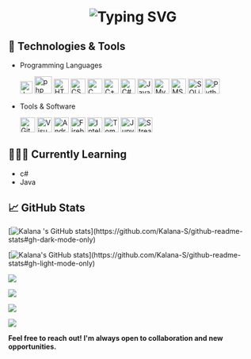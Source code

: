<h1 align="center">
  <img src="https://readme-typing-svg.demolab.com?font=Fira+Code&size=30&pause=1000&color=11F71D&center=true&vCenter=true&width=435&lines=Hello%2C+I'm+Kalana!+%F0%9F%91%8B;Welcome+to+my+GitHub+profile!" alt="Typing SVG" />
</h1>

## 🔧 Technologies & Tools

  - Programming Languages 
    <p>
      <img src="https://raw.githubusercontent.com/marwin1991/profile-technology-icons/refs/heads/main/icons/javascript.png" width="25px" height="25px" title="JavaScript"/>
      <img src="https://raw.githubusercontent.com/marwin1991/profile-technology-icons/refs/heads/main/icons/php_(elephpant).png" width="35px" height="35px" title="php"/>
      <img src="https://user-images.githubusercontent.com/25181517/192158954-f88b5814-d510-4564-b285-dff7d6400dad.png" width="30px" height="30px" title="HTML"/>
      <img src="https://user-images.githubusercontent.com/25181517/183898674-75a4a1b1-f960-4ea9-abcb-637170a00a75.png" width="30px" height="30px" title="CSS"/>
      <img src="https://user-images.githubusercontent.com/25181517/192106070-46255bcf-65e6-4c6b-a296-bf8d0d8fb2a7.png" width="30px" height="30px" title="C"/>
      <img src="https://user-images.githubusercontent.com/25181517/192106073-90fffafe-3562-4ff9-a37e-c77a2da0ff58.png" width="30px" height="30px" title="C++"/>
      <img src="https://user-images.githubusercontent.com/25181517/121405384-444d7300-c95d-11eb-959f-913020d3bf90.png" width="30px" height="30px" title="C#"/>
      <img src="https://user-images.githubusercontent.com/25181517/117201156-9a724800-adec-11eb-9a9d-3cd0f67da4bc.png" width="30px" height="30px" title="Java"/>
      <img src="https://user-images.githubusercontent.com/25181517/183896128-ec99105a-ec1a-4d85-b08b-1aa1620b2046.png" width="30px" height="30px" title="MySQL"/>
      <img src="https://github.com/marwin1991/profile-technology-icons/assets/19180175/3b371807-db7c-45b4-8720-c0cfc901680a" width="30px" height="30px" title="MSSQL"/>
      <img src="https://github.com/marwin1991/profile-technology-icons/assets/136815194/82df4543-236b-4e45-9604-5434e3faab17" width="30px" height="30px" title="SQLite"/>
      <img src="https://raw.githubusercontent.com/marwin1991/profile-technology-icons/refs/heads/main/icons/python.png" width="30px" height="30px" title="Python"/>
    </p>

  - Tools & Software
    <p>
      <img src="https://raw.githubusercontent.com/marwin1991/profile-technology-icons/refs/heads/main/icons/git.png" width="30px" height="30px" title="Git"/>
      <img src="https://user-images.githubusercontent.com/25181517/192108891-d86b6220-e232-423a-bf5f-90903e6887c3.png" width="30px" height="30px" title="Visual Studio Code"/>
      <img src="https://user-images.githubusercontent.com/25181517/192108895-20dc3343-43e3-4a54-a90e-13a4abbc57b9.png" width="30px" height="30px" title="Android Studio"/>
      <img src="https://raw.githubusercontent.com/marwin1991/profile-technology-icons/refs/heads/main/icons/firebase.png" width="30px" height="30px" title="Firebase"/>
      <img src="https://raw.githubusercontent.com/marwin1991/profile-technology-icons/refs/heads/main/icons/intellij.png" width="30px" height="30px" title="IntelliJ"/>
      <img src="https://raw.githubusercontent.com/marwin1991/profile-technology-icons/refs/heads/main/icons/tomcat.png" width="30px" height="30px" title="Tomcat"/>
      <img src="https://raw.githubusercontent.com/marwin1991/profile-technology-icons/refs/heads/main/icons/jupyter_notebook.png" width="30px" height="30px" title="Jupyter Notebook"/>
      <img src="https://raw.githubusercontent.com/marwin1991/profile-technology-icons/refs/heads/main/icons/streamlit.png" width="30px" height="30px" title="Streamlit"/>
    </p>


## 🤵🏼‍♂ Currently Learning

- c#
- Java

## 📈 GitHub Stats
[![Kalana 's GitHub stats](https://github-readme-stats.vercel.app/api?username=Kalana-S&show_icons=true&rank_icon=percentile&theme=github_dark&text_bold=true&show=(reviews,discussions_started,discussions_answered,prs_merged,prs_merged_percentage)&border_radius=8)](https://github.com/Kalana-S/github-readme-stats#gh-dark-mode-only)

[![Kalana's GitHub stats](https://github-readme-stats.vercel.app/api?username=Kalana-S&show_icons=true&theme=github_light&rank_icon=percentile&text_bold=true&show=(reviews,discussions_started,discussions_answered,prs_merged,prs_merged_percentage)&border_radius=8)](https://github.com/Kalana-S/github-readme-stats#gh-light-mode-only)

[![](https://github-readme-streak-stats.herokuapp.com/?user=Kalana-S&theme=github_dark&hide_border=false)](https://github.com/Kalana-S/github-readme-stats#gh-dark-mode-only)

[![](https://github-readme-streak-stats.herokuapp.com/?user=Kalana-S&theme=github_light&hide_border=false)](https://github.com/Kalana-S/github-readme-stats#gh-light-mode-only)

[![](https://github-readme-stats.vercel.app/api/top-langs/?username=Kalana-S&theme=github_dark&hide_border=false&include_all_commits=true&count_private=true&layout=compact)](https://github.com/Kalana-S/github-readme-stats#gh-dark-mode-only)

[![](https://github-readme-stats.vercel.app/api/top-langs/?username=Kalana-S&theme=github_light&hide_border=false&include_all_commits=true&count_private=true&layout=compact)](https://github.com/Kalana-S/github-readme-stats#gh-light-mode-only)

**Feel free to reach out! I'm always open to collaboration and new opportunities.**
